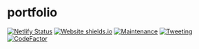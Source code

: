 # portfolio

[![Netlify Status](https://api.netlify.com/api/v1/badges/287c8f98-261f-44f2-a8cc-08e15a8074f5/deploy-status)](https://app.netlify.com/sites/scottmilliorn/deploys)
[![Website shields.io](https://img.shields.io/website-up-down-green-red/http/shields.io.svg)](https://scottmilliorn.netlify.app/)
[![Maintenance](https://img.shields.io/badge/Maintained%3F-yes-green.svg)](https://gitHub.com/milliorn/portfolio/graphs/commit-activity)
[![Tweeting](https://img.shields.io/twitter/url/http/shields.io.svg?style=social)](https://twitter.com/scottmilliorn)
[![CodeFactor](https://www.codefactor.io/repository/github/milliorn/portfolio/badge/master)](https://www.codefactor.io/repository/github/milliorn/portfolio/overview/master)
